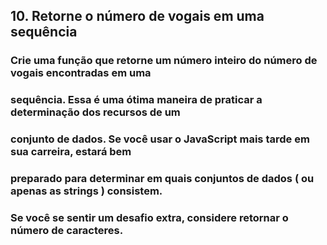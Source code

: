 ## 10. Retorne o número de vogais em uma sequência

### Crie uma função que retorne um número inteiro do número de vogais encontradas em uma
### sequência. Essa é uma ótima maneira de praticar a determinação dos recursos de um
### conjunto de dados. Se você usar o JavaScript mais tarde em sua carreira, estará bem
### preparado para determinar em quais conjuntos de dados ( ou apenas as strings ) consistem.
### Se você se sentir um desafio extra, considere retornar o número de caracteres.